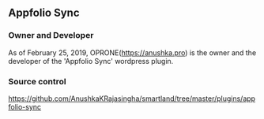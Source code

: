 Appfolio Sync
---------------------

### Owner and Developer

As of February  25, 2019, OPRONE(https://anushka.pro) is the owner and the developer of the 'Appfolio Sync' wordpress plugin.

### Source control

https://github.com/AnushkaKRajasingha/smartland/tree/master/plugins/appfolio-sync



